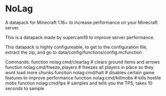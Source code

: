 # NoLag
A datapack for Minecraft 1.16+ to increase performance on your Minecraft server.

This is a datapack made by supercam19 to improve server performance.

This datapack is highly configureable, to get to the configuration file, extract the zip, and go to data/config/functions/config.mcfunction

Commands:
function nolag:cmd/clearlag # clears ground items and arrows
function nolag:cmd/freeze_players # freezes all players in place so they wont load more chunks
function nolag:cmd/halt # disables certain game features to improve performance
function nolag:cmd/killmobs # kills hostile mobs
function nolag:cmd/tps # samples and tells you the TPS, takes 10 seconds to sample
